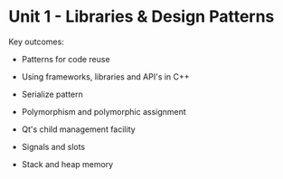 # Unit 1 - Libraries & Design Patterns

Key outcomes:

* Patterns for code reuse
* Using frameworks, libraries and API's in C++
* Serialize pattern

* Polymorphism and polymorphic assignment

* Qt's child management facility

* Signals and slots

* Stack and heap memory



